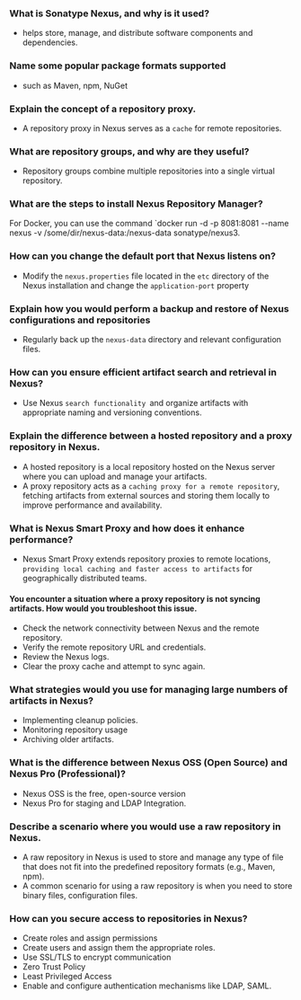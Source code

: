 
### What is Sonatype Nexus, and why is it used?
- helps store, manage, and distribute software components and dependencies. 

### Name some popular package formats supported 
- such as Maven, npm, NuGet

### Explain the concept of a repository proxy.
- A repository proxy in Nexus serves as a `cache` for remote repositories.

### What are repository groups, and why are they useful?
- Repository groups combine multiple repositories into a single virtual repository. 


### What are the steps to install Nexus Repository Manager?
 
For Docker, you can use the command 
`docker run -d -p 8081:8081 --name nexus -v /some/dir/nexus-data:/nexus-data sonatype/nexus3.

### How can you change the default port that Nexus listens on?
- Modify the `nexus.properties` file located in the `etc` directory of the Nexus installation and change the `application-port` property

### Explain how you would perform a backup and restore of Nexus configurations and repositories
- Regularly back up the `nexus-data` directory and relevant configuration files. 


### How can you ensure efficient artifact search and retrieval in Nexus?
- Use Nexus `search functionality `and organize artifacts with appropriate naming and versioning conventions.

### Explain the difference between a hosted repository and a proxy repository in Nexus.

- A hosted repository is a local repository hosted on the Nexus server where you can upload and manage your artifacts. 
- A proxy repository acts as a `caching proxy for a remote repository`, fetching artifacts from external sources and storing them locally to improve performance and availability.

### What is Nexus Smart Proxy and how does it enhance performance?
- Nexus Smart Proxy extends repository proxies to remote locations, `providing local caching and faster access to artifacts` for geographically distributed teams.

#### You encounter a situation where a proxy repository is not syncing artifacts. How would you troubleshoot this issue.
- Check the network connectivity between Nexus and the remote repository.
- Verify the remote repository URL and credentials.
- Review the Nexus logs.
- Clear the proxy cache and attempt to sync again.

### What strategies would you use for managing large numbers of artifacts in Nexus?
- Implementing cleanup policies.
- Monitoring repository usage 
- Archiving older artifacts.

### What is the difference between Nexus OSS (Open Source) and Nexus Pro (Professional)?
- Nexus OSS is the free, open-source version
- Nexus Pro for staging and LDAP Integration.

### Describe a scenario where you would use a raw repository in Nexus.
- A raw repository in Nexus is used to store and manage any type of file that does not fit into the predefined repository formats (e.g., Maven, npm). 
- A common scenario for using a raw repository is when you need to store binary files, configuration files.

### How can you secure access to repositories in Nexus?
- Create roles and assign permissions 
- Create users and assign them the appropriate roles.
- Use SSL/TLS to encrypt communication 
- Zero Trust Policy
- Least Privileged Access
- Enable and configure authentication mechanisms like LDAP, SAML.
